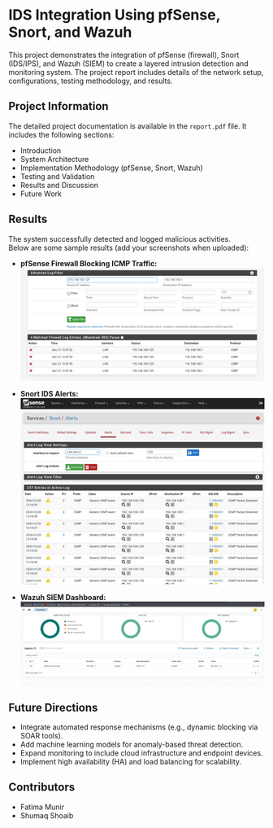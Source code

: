 # IDS Integration Using pfSense, Snort, and Wazuh

This project demonstrates the integration of pfSense (firewall), Snort (IDS/IPS), and Wazuh (SIEM) to create a layered intrusion detection and monitoring system. The project report includes details of the network setup, configurations, testing methodology, and results.

## Project Information
The detailed project documentation is available in the `report.pdf` file. It includes the following sections:

- Introduction  
- System Architecture  
- Implementation Methodology (pfSense, Snort, Wazuh)  
- Testing and Validation  
- Results and Discussion  
- Future Work
  
## Results
The system successfully detected and logged malicious activities.  
Below are some sample results (add your screenshots when uploaded):

- **pfSense Firewall Blocking ICMP Traffic:**  
  ![pfSense Screenshot](images/pfsense.png)

- **Snort IDS Alerts:**  
  ![Snort Screenshot](images/SnortIDS.png)

- **Wazuh SIEM Dashboard:**  
  ![Wazuh Screenshot](images/Wazuh.png)

## Future Directions
- Integrate automated response mechanisms (e.g., dynamic blocking via SOAR tools).
- Add machine learning models for anomaly-based threat detection.
- Expand monitoring to include cloud infrastructure and endpoint devices.
- Implement high availability (HA) and load balancing for scalability.

## Contributors
- Fatima Munir  
- Shumaq Shoaib  
